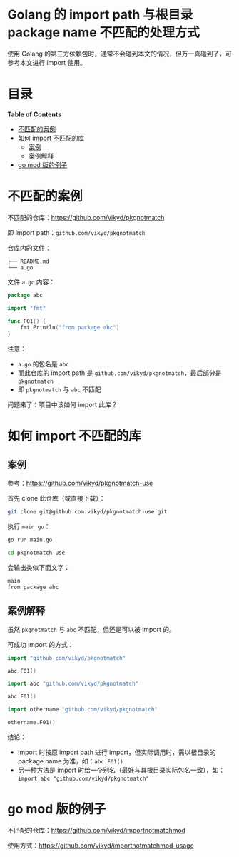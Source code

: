 # Golang 的 import path 与根目录 package name 不匹配的处理方式

使用 Golang 的第三方依赖包时，通常不会碰到本文的情况，但万一真碰到了，可参考本文进行 import 使用。

# 目录

<!-- START doctoc generated TOC please keep comment here to allow auto update -->
<!-- DON'T EDIT THIS SECTION, INSTEAD RE-RUN doctoc TO UPDATE -->
**Table of Contents**

- [不匹配的案例](#%E4%B8%8D%E5%8C%B9%E9%85%8D%E7%9A%84%E6%A1%88%E4%BE%8B)
- [如何 import 不匹配的库](#%E5%A6%82%E4%BD%95-import-%E4%B8%8D%E5%8C%B9%E9%85%8D%E7%9A%84%E5%BA%93)
  - [案例](#%E6%A1%88%E4%BE%8B)
  - [案例解释](#%E6%A1%88%E4%BE%8B%E8%A7%A3%E9%87%8A)
- [go mod 版的例子](#go-mod-%E7%89%88%E7%9A%84%E4%BE%8B%E5%AD%90)

<!-- END doctoc generated TOC please keep comment here to allow auto update -->

# 不匹配的案例

不匹配的仓库：https://github.com/vikyd/pkgnotmatch

即 import path：`github.com/vikyd/pkgnotmatch`

仓库内的文件：

```
├── README.md
└── a.go
```

文件 `a.go` 内容：

```go
package abc

import "fmt"

func F01() {
	fmt.Println("from package abc")
}
```

注意：

- `a.go` 的包名是 `abc`
- 而此仓库的 import path 是 `github.com/vikyd/pkgnotmatch`，最后部分是 `pkgnotmatch`
- 即 `pkgnotmatch` 与 `abc` 不匹配

问题来了：项目中该如何 import 此库？

# 如何 import 不匹配的库

## 案例

参考：https://github.com/vikyd/pkgnotmatch-use

首先 clone 此仓库（或直接下载）：

```sh
git clone git@github.com:vikyd/pkgnotmatch-use.git
```

执行 `main.go`：

```sh
go run main.go

cd pkgnotmatch-use
```

会输出类似下面文字：

```
main
from package abc
```

## 案例解释

虽然 `pkgnotmatch` 与 `abc` 不匹配，但还是可以被 import 的。

可成功 import 的方式：

```go
import "github.com/vikyd/pkgnotmatch"

abc.F01()
```

```go
import abc "github.com/vikyd/pkgnotmatch"

abc.F01()
```

```go
import othername "github.com/vikyd/pkgnotmatch"

othername.F01()
```

结论：

- import 时按原 import path 进行 import，但实际调用时，需以根目录的 package name 为准，如：`abc.F01()`
- 另一种方法是 import 时给一个别名（最好与其根目录实际包名一致），如：`import abc "github.com/vikyd/pkgnotmatch"`

# go mod 版的例子

不匹配的仓库：https://github.com/vikyd/importnotmatchmod

使用方式：https://github.com/vikyd/importnotmatchmod-usage
